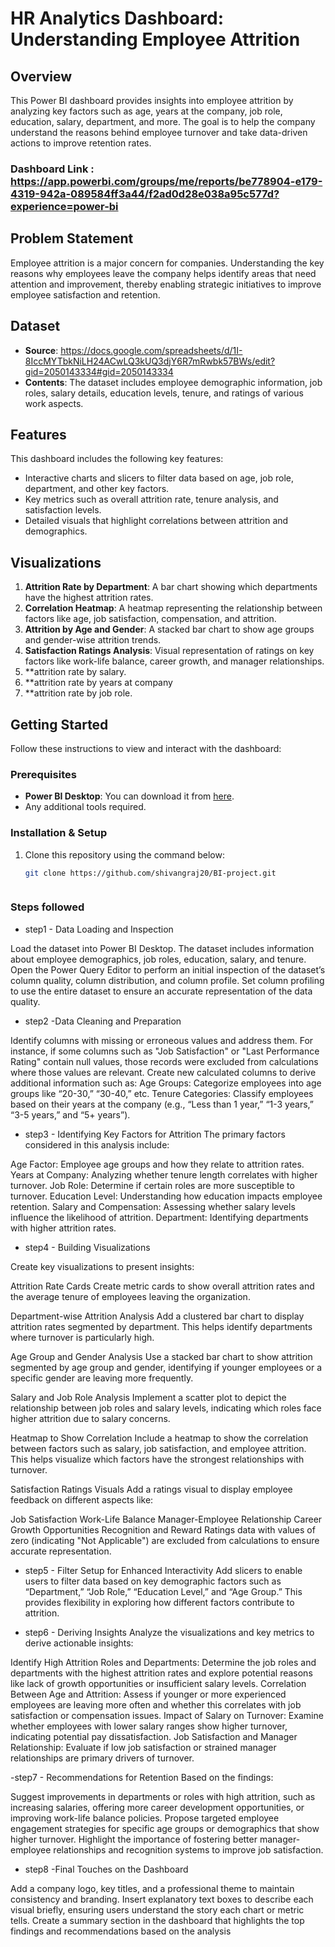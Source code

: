 
 # HR Analytics Dashboard: Understanding Employee Attrition

## Overview
This Power BI dashboard provides insights into employee attrition by analyzing key factors such as age, years at the company, job role, education, salary, department, and more. The goal is to help the company understand the reasons behind employee turnover and take data-driven actions to improve retention rates.

### Dashboard Link : https://app.powerbi.com/groups/me/reports/be778904-e179-4319-942a-089584ff3a44/f2ad0d28e038a95c577d?experience=power-bi


## Problem Statement
Employee attrition is a major concern for companies. Understanding the key reasons why employees leave the company helps identify areas that need attention and improvement, thereby enabling strategic initiatives to improve employee satisfaction and retention.

## Dataset
- **Source**: https://docs.google.com/spreadsheets/d/1I-8IccMYTbkNiLH24ACwLQ3kUQ3djY6R7mRwbk57BWs/edit?gid=2050143334#gid=2050143334
- **Contents**: The dataset includes employee demographic information, job roles, salary details, education levels, tenure, and ratings of various work aspects.

## Features
This dashboard includes the following key features:
- Interactive charts and slicers to filter data based on age, job role, department, and other key factors.
- Key metrics such as overall attrition rate, tenure analysis, and satisfaction levels.
- Detailed visuals that highlight correlations between attrition and demographics.

## Visualizations
1. **Attrition Rate by Department**: A bar chart showing which departments have the highest attrition rates.
2. **Correlation Heatmap**: A heatmap representing the relationship between factors like age, job satisfaction, compensation, and attrition.
3. **Attrition by Age and Gender**: A stacked bar chart to show age groups and gender-wise attrition trends.
4. **Satisfaction Ratings Analysis**: Visual representation of ratings on key factors like work-life balance, career growth, and manager relationships.
5. **attrition rate by salary.
6. **attrition rate by years at company
7. **attrition rate  by job role. 

## Getting Started
Follow these instructions to view and interact with the dashboard:

### Prerequisites
- **Power BI Desktop**: You can download it from [here](https://powerbi.microsoft.com/desktop/).
- Any additional tools required.

### Installation & Setup
1. Clone this repository using the command below:
   ```bash
   git clone https://github.com/shivangraj20/BI-project.git



### Steps followed 

- step1 - Data Loading and Inspection

Load the dataset into Power BI Desktop. The dataset includes information about employee demographics, job roles, education, salary, and tenure.
Open the Power Query Editor to perform an initial inspection of the dataset’s column quality, column distribution, and column profile.
Set column profiling to use the entire dataset to ensure an accurate representation of the data quality.
- step2 -Data Cleaning and Preparation

Identify columns with missing or erroneous values and address them. For instance, if some columns such as "Job Satisfaction" or "Last Performance Rating" contain null values, those records were excluded from calculations where those values are relevant.
Create new calculated columns to derive additional information such as:
Age Groups: Categorize employees into age groups like “20-30,” “30-40,” etc.
Tenure Categories: Classify employees based on their years at the company (e.g., “Less than 1 year,” “1-3 years,” “3-5 years,” and “5+ years”).

- step3 - Identifying Key Factors for Attrition
The primary factors considered in this analysis include:

Age Factor: Employee age groups and how they relate to attrition rates.
Years at Company: Analyzing whether tenure length correlates with higher turnover.
Job Role: Determine if certain roles are more susceptible to turnover.
Education Level: Understanding how education impacts employee retention.
Salary and Compensation: Assessing whether salary levels influence the likelihood of attrition.
Department: Identifying departments with higher attrition rates.

- step4 - Building Visualizations

Create key visualizations to present insights:

Attrition Rate Cards
Create metric cards to show overall attrition rates and the average tenure of employees leaving the organization.

Department-wise Attrition Analysis
Add a clustered bar chart to display attrition rates segmented by department. This helps identify departments where turnover is particularly high.

Age Group and Gender Analysis
Use a stacked bar chart to show attrition segmented by age group and gender, identifying if younger employees or a specific gender are leaving more frequently.

Salary and Job Role Analysis
Implement a scatter plot to depict the relationship between job roles and salary levels, indicating which roles face higher attrition due to salary concerns.

Heatmap to Show Correlation
Include a heatmap to show the correlation between factors such as salary, job satisfaction, and employee attrition. This helps visualize which factors have the strongest relationships with turnover.

Satisfaction Ratings Visuals
Add a ratings visual to display employee feedback on different aspects like:

Job Satisfaction
Work-Life Balance
Manager-Employee Relationship
Career Growth Opportunities
Recognition and Reward
Ratings data with values of zero (indicating "Not Applicable") are excluded from calculations to ensure accurate representation.

- step5 - Filter Setup for Enhanced Interactivity
Add slicers to enable users to filter data based on key demographic factors such as “Department,” “Job Role,” “Education Level,” and “Age Group.” This provides flexibility in exploring how different factors contribute to attrition.

- step6 - Deriving Insights
Analyze the visualizations and key metrics to derive actionable insights:

Identify High Attrition Roles and Departments: Determine the job roles and departments with the highest attrition rates and explore potential reasons like lack of growth opportunities or insufficient salary levels.
Correlation Between Age and Attrition: Assess if younger or more experienced employees are leaving more often and whether this correlates with job satisfaction or compensation issues.
Impact of Salary on Turnover: Examine whether employees with lower salary ranges show higher turnover, indicating potential pay dissatisfaction.
Job Satisfaction and Manager Relationship: Evaluate if low job satisfaction or strained manager relationships are primary drivers of turnover.

-step7 - Recommendations for Retention
Based on the findings:

Suggest improvements in departments or roles with high attrition, such as increasing salaries, offering more career development opportunities, or improving work-life balance policies.
Propose targeted employee engagement strategies for specific age groups or demographics that show higher turnover.
Highlight the importance of fostering better manager-employee relationships and recognition systems to improve job satisfaction.


- step8 -Final Touches on the Dashboard

Add a company logo, key titles, and a professional theme to maintain consistency and branding.
Insert explanatory text boxes to describe each visual briefly, ensuring users understand the story each chart or metric tells.
Create a summary section in the dashboard that highlights the top findings and recommendations based on the analysis
